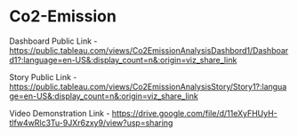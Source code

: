# Co2-Emission


Dashboard Public Link - https://public.tableau.com/views/Co2EmissionAnalysisDashbord1/Dashboard1?:language=en-US&:display_count=n&:origin=viz_share_link

Story Public Link - https://public.tableau.com/views/Co2EmissionAnalysisStory/Story1?:language=en-US&:display_count=n&:origin=viz_share_link

Video Demonstration Link - https://drive.google.com/file/d/11eXyFHUyH-tlfw4wRlc3Tu-9JXr6zxy9/view?usp=sharing
